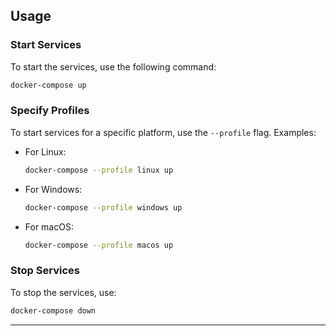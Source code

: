 

## Usage
### Start Services
To start the services, use the following command:
```bash
docker-compose up
```

### Specify Profiles
To start services for a specific platform, use the `--profile` flag. Examples:
- For Linux:
  ```bash
  docker-compose --profile linux up
  ```
- For Windows:
  ```bash
  docker-compose --profile windows up
  ```
- For macOS:
  ```bash
  docker-compose --profile macos up
  ```

### Stop Services
To stop the services, use:
```bash
docker-compose down
```

---



